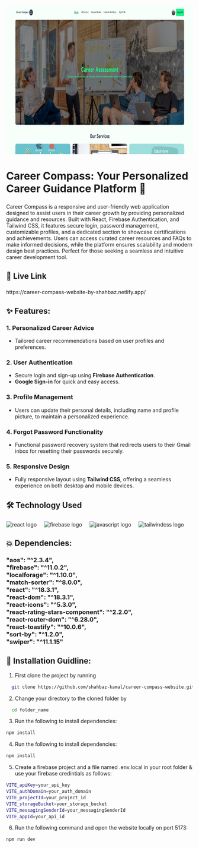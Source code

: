 <div align="center">
  <img height="400" src="https://raw.githubusercontent.com/shahbaz-kamal/career-compass-website/refs/heads/main/src/assets/for_github_banner.jpg"  />
</div>

###

<h1 align="left">Career Compass: Your Personalized Career Guidance Platform 🌟</h1>

###

<p align="left">Career Compass is a responsive and user-friendly web application designed to assist users in their career growth by providing personalized guidance and resources. Built with React, Firebase Authentication, and Tailwind CSS, it features secure login, password management, customizable profiles, and a dedicated section to showcase certifications and achievements. Users can access curated career resources and FAQs to make informed decisions, while the platform ensures scalability and modern design best practices. Perfect for those seeking a seamless and intuitive career development tool.</p>

###
## 🔗 Live Link
<!-- <h3 align="left"></h3> -->

###

<p align="left">https://career-compass-website-by-shahbaz.netlify.app/</p>

###

## ✨ Features:

###

### 1. **Personalized Career Advice**
- Tailored career recommendations based on user profiles and preferences.

### 2. **User Authentication**
- Secure login and sign-up using **Firebase Authentication**.
- **Google Sign-in** for quick and easy access.

### 3. **Profile Management**
- Users can update their personal details, including name and profile picture, to maintain a personalized experience.

### 4. **Forgot Password Functionality**
- Functional password recovery system that redirects users to their Gmail inbox for resetting their passwords securely.

### 5. **Responsive Design**
- Fully responsive layout using **Tailwind CSS**, offering a seamless experience on both desktop and mobile devices.


###

## 🛠 Technology Used
###

<div align="left">
  <img src="https://cdn.jsdelivr.net/gh/devicons/devicon/icons/react/react-original.svg" height="40" alt="react logo"  />
  <img width="12" />
  <img src="https://cdn.jsdelivr.net/gh/devicons/devicon/icons/firebase/firebase-plain.svg" height="40" alt="firebase logo"  />
  <img width="12" />
  <img src="https://cdn.jsdelivr.net/gh/devicons/devicon/icons/javascript/javascript-original.svg" height="40" alt="javascript logo"  />
  <img width="12" />
  <img src="https://cdn.simpleicons.org/tailwindcss/06B6D4" height="40" alt="tailwindcss logo"  />
</div>

###
## 💥 Dependencies:
<!-- <h3 align="left"></h3> -->

###

<h3 align="left">"aos": "^2.3.4",<br>    "firebase": "^11.0.2",<br>    "localforage": "^1.10.0",<br>    "match-sorter": "^8.0.0",<br>    "react": "^18.3.1",<br>    "react-dom": "^18.3.1",<br>    "react-icons": "^5.3.0",<br>    "react-rating-stars-component": "^2.2.0",<br>    "react-router-dom": "^6.28.0",<br>    "react-toastify": "^10.0.6",<br>    "sort-by": "^1.2.0",<br>    "swiper": "^11.1.15"</h3>

###
## 🔧 Installation Guidline:
<!-- <h3 align="left"></h3> -->

1. First clone the project by running

```bash
  git clone https://github.com/shahbaz-kamal/career-compass-website.git
```
2. Change your directory to the cloned folder by

```bash
  cd folder_name
```
3. Run the following to install dependencies:

```bash
npm install
```
4. Run the following to install dependencies:

```bash
npm install
```
5. Create a firebase project and a file named .env.local  in your root folder & use your firebase credintials as follows:

```bash
VITE_apiKey=your_api_key
VITE_authDomain=your_auth_domain
VITE_projectId=your_project_id
VITE_storageBucket=your_storage_bucket
VITE_messagingSenderId=your_messagingSenderId
VITE_appId=your_api_id
```
6. Run the following command and open the website locally on port 5173:

```bash
npm run dev
```
###
